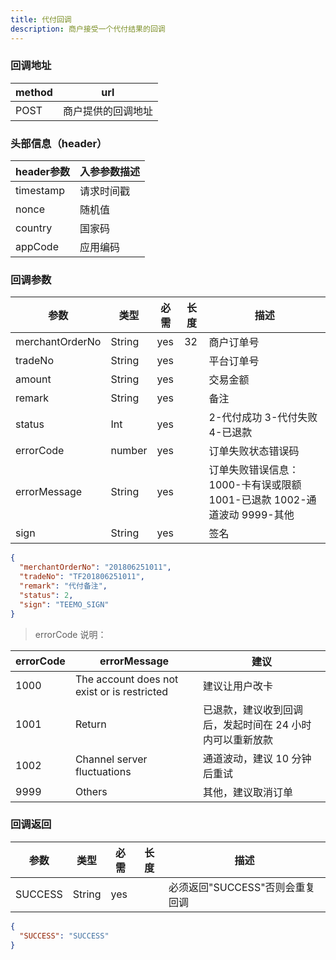 ```yaml
---
title: 代付回调
description: 商户接受一个代付结果的回调
---
```


### 回调地址

| method | url                |
| ------ | ------------------ |
| POST   | 商户提供的回调地址 |

### 头部信息（header）

| header参数 | 入参参数描述 |
|----------|--------|
| timestamp | 请求时间戳  |
| nonce    | 随机值    |
| country  | 国家码    |
| appCode  | 应用编码   |

### 回调参数

| 参数              | 类型   | 必需 | 长度 | 描述                                              |
|-----------------| ------ | ---- | ---- |-------------------------------------------------|
| merchantOrderNo | String | yes  | 32   | 商户订单号                                           |
| tradeNo         | String | yes  |      | 平台订单号                                           |
| amount          | String | yes  |      | 交易金额                                            |
| remark          | String | yes  |      | 备注                                       |
| status          | Int | yes  |      | 2-代付成功 3-代付失败 4-已退款                             |
| errorCode       | number | yes  |      | 订单失败状态错误码                                       |
| errorMessage    | String | yes  |      | 订单失败错误信息：1000-卡有误或限额 1001-已退款 1002-通道波动 9999-其他 |
| sign            | String | yes  |      | 签名                                              |

```json title=回调示例
{
  "merchantOrderNo": "201806251011",
  "tradeNo": "TF201806251011",
  "remark": "代付备注",
  "status": 2,
  "sign": "TEEMO_SIGN"
}
```

> errorCode 说明：

| errorCode | errorMessage                                | 建议                                                     |
| --------- | ------------------------------------------- | -------------------------------------------------------- |
| 1000      | The account does not exist or is restricted | 建议让用户改卡                                           |
| 1001      | Return                                      | 已退款，建议收到回调后，发起时间在 24 小时内可以重新放款 |
| 1002      | Channel server fluctuations                 | 通道波动，建议 10 分钟后重试                             |
| 9999      | Others                                      | 其他，建议取消订单                                       |

### 回调返回

| 参数    | 类型   | 必需 | 长度 | 描述                            |
| ------- | ------ | ---- | ---- | ------------------------------- |
| SUCCESS | String | yes  |      | 必须返回"SUCCESS"否则会重复回调 |

```json title=回调示例
{
  "SUCCESS": "SUCCESS"
}
```
